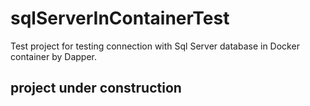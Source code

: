 # sqlServerInContainerTest
Test project for testing connection with Sql Server database in Docker container by Dapper.

## project under construction
